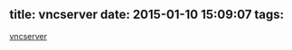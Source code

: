 title: vncserver
date: 2015-01-10 15:09:07
tags:
---



<a href src="https://www.digitalocean.com/community/tutorials/how-to-install-and-configure-vnc-on-ubuntu-14-04">
  vncserver
</a>
